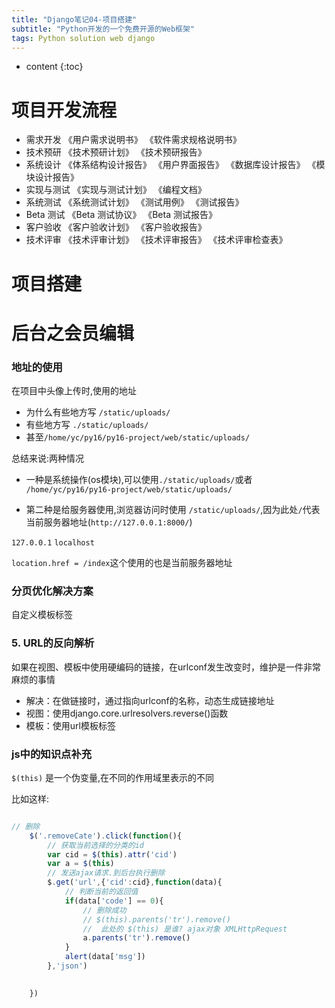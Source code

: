 ```yaml
---
title: "Django笔记04-项目搭建"
subtitle: "Python开发的一个免费开源的Web框架"
tags: Python solution web django
---
```




* content
{:toc}








# 项目开发流程
- 需求开发 
《用户需求说明书》
《软件需求规格说明书》
- 技术预研
《技术预研计划》
《技术预研报告》
- 系统设计
《体系结构设计报告》
《用户界面报告》
《数据库设计报告》
《模块设计报告》
- 实现与测试
《实现与测试计划》
《编程文档》
- 系统测试
《系统测试计划》
《测试用例》
《测试报告》
- Beta 测试
《Beta 测试协议》
《Beta 测试报告》
- 客户验收 《客户验收计划》
《客户验收报告》
- 技术评审
《技术评审计划》
《技术评审报告》
《技术评审检查表》
# 项目搭建

# 后台之会员编辑


### 地址的使用
在项目中头像上传时,使用的地址
- 为什么有些地方写 `/static/uploads/`
- 有些地方写 `./static/uploads/`
- 甚至`/home/yc/py16/py16-project/web/static/uploads/`


总结来说:两种情况
- 一种是系统操作(os模块),可以使用`./static/uploads/`或者 `/home/yc/py16/py16-project/web/static/uploads/`

- 第二种是给服务器使用,浏览器访问时使用 `/static/uploads/`,因为此处`/`代表当前服务器地址(`http://127.0.0.1:8000/`)


`127.0.0.1`
`localhost`

`location.href = /index`这个使用的也是当前服务器地址

### 分页优化解决方案
自定义模板标签

### 5. URL的反向解析
如果在视图、模板中使用硬编码的链接，在urlconf发生改变时，维护是一件非常麻烦的事情

- 解决：在做链接时，通过指向urlconf的名称，动态生成链接地址
- 视图：使用django.core.urlresolvers.reverse()函数
- 模板：使用url模板标签


### js中的知识点补充
`$(this)`
是一个伪变量,在不同的作用域里表示的不同

比如这样:
```js

// 删除
    $('.removeCate').click(function(){
        // 获取当前选择的分类的id
        var cid = $(this).attr('cid')
        var a = $(this)
        // 发送ajax请求.到后台执行删除
        $.get('url',{'cid':cid},function(data){
            // 判断当前的返回值
            if(data['code'] == 0){
                // 删除成功
                // $(this).parents('tr').remove()
                //  此处的 $(this) 是谁? ajax对象 XMLHttpRequest
                a.parents('tr').remove()
            }
            alert(data['msg'])
        },'json')
        

    })
```

